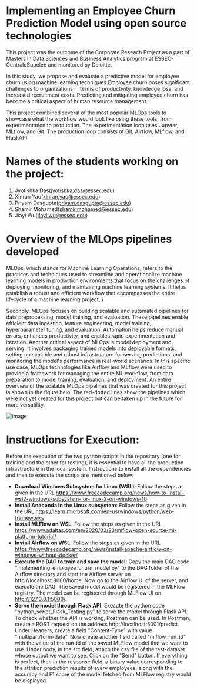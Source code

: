 # Implementing an Employee Churn Prediction Model using open source technologies

This project was the outcome of the Corporate Reseach Project as a part of Masters in Data Sciences and Business Analytics program at ESSEC-CentraleSupelec and monitored by Deloitte.

In this study, we propose and evaluate a predictive model for employee churn using machine learning techniques.Employee churn poses significant challenges to organizations in terms of productivity, knowledge loss, and increased recruitment costs. Predicting and mitigating
employee churn has become a critical aspect of human resource management. 

This project combined several of the most popular MLOps tools to showcase what the  workflow would look like using these tools, from experimentation to production. The experimentation loop uses Jupyter, MLflow, and Git. The production loop consists of Git, Airflow, MLflow, and FlaskAPI.

# Names of the students working on the project:

1. Jyotishka Das(jyotishka.das@essec.edu)
2. Xinran Yao(xinran.yao@essec.edu)
3. Priyam Dasgupta(priyam.dasgupta@essec.edu)
4. Shamir Mohamed(shamir.mohamed@essec.edu)
5. Jiayi Wu(jiayi.wu@essec.edu)

# Overview of the MLOps pipelines developed

MLOps, which stands for Machine Learning Operations, refers to the practices and techniques used to streamline and operationalize machine learning models in production environments that focus on the challenges of deploying, monitoring, and maintaining machine learning systems. It helps establish a robust and efficient workflow that encompasses the entire lifecycle of a machine learning project. \\

Secondly, MLOps focuses on building scalable and automated pipelines for data preprocessing, model training, and evaluation. These pipelines enable efficient data ingestion, feature engineering, model training, hyperparameter tuning, and evaluation. Automation helps reduce manual errors, enhances productivity, and enables rapid experimentation and iteration. Another critical aspect of MLOps is model deployment and serving. It involves packaging trained models into deployable formats, setting up scalable and robust infrastructure for serving predictions, and monitoring the model's performance in real-world scenarios. In this specific use case, MLOps technologies like Airflow and MLflow were used to provide a framework for managing the entire ML workflow, from data preparation to model training, evaluation, and deployment. An entire overview of the scalable MLOps pipelines that was created for this project is shown in the figure belo. The red-dotted lines show the pipelines which were not yet created for this project but can be taken up in the future for more versatility.

![image](https://github.com/dasjyotishka/Implementing-an-Employee-Churn-Prediction-model-using-open-source-technologies/assets/55792433/7ae752f8-be48-4347-b5b6-59fd976d5c45)


# Instructions for Execution:
Before the execution of the two python scripts in the repository (one for training and the other for testing), it is essential to have all the production infrastructure in the local system. Instructions to install all the dependencies and then to execute the scrips are mentioned below:
- **Download Windows Subsystem for Linux (WSL)**: Follow the steps as given in the URL https://www.freecodecamp.org/news/how-to-install-wsl2-windows-subsystem-for-linux-2-on-windows-10
- **Install Anaconda in the Linux subsystem**: Follow the steps as given in the URL https://learn.microsoft.com/en-us/windows/python/web-frameworks
- **Install MLFlow on WSL**: Follow the steps as given in the URL https://www.adaltas.com/en/2020/03/23/mlflow-open-source-ml-platform-tutorial/
- **Install Airflow on WSL**: Follow the steps as given in the URL https://www.freecodecamp.org/news/install-apache-airflow-on-windows-without-docker/
- **Execute the DAG to train and save the model**: Copy the main DAG code "implementing_employee_churn_model.py" to the DAG folder of the Airflow directory and start the Airflow server on http://localhost:8080/home. Now go to the Airflow UI of the server, and execute the DAG. The saved model would be registered in the MLFlow registry. The model can be registered through MLFlow UI on http://127.0.0.1:5000/.
- **Serve the model through Flask API**: Execute the python code "python_script_Flask_Testing.py" to serve the model through Flask API. To check whether the API is working, Postman can be used. In Postman, create a POST request on the address http://localhost:5001/predict. Under Headers, create a field "Content-Type" with value "multipart/form-data". Now create another field called "mlflow_run_id" with the value of the run-id of the saved MLFlow model that we want to use. Under body, in the src field, attach the csv file of the test-dataset whose output we want to see. Click on the "Send" button. If everything is perfect, then in the response field, a binary value corresponding to the attrition prediction results of every employees, along with the accuracy and F1 score of the model fetched from MLFlow registry would be displayed
